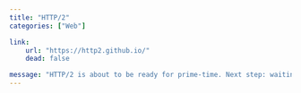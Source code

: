 ```yaml
---
title: "HTTP/2"
categories: ["Web"]

link:
    url: "https://http2.github.io/"
    dead: false

message: "HTTP/2 is about to be ready for prime-time. Next step: waiting for the RFCs!"
---
```

